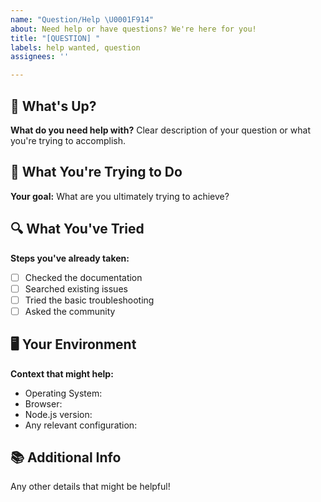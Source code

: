 ```yaml
---
name: "Question/Help \U0001F914"
about: Need help or have questions? We're here for you!
title: "[QUESTION] "
labels: help wanted, question
assignees: ''

---
```


## 🤔 What's Up?

**What do you need help with?**
Clear description of your question or what you're trying to accomplish.

## 🎯 What You're Trying to Do

**Your goal:**
What are you ultimately trying to achieve?

## 🔍 What You've Tried

**Steps you've already taken:**
- [ ] Checked the documentation
- [ ] Searched existing issues
- [ ] Tried the basic troubleshooting
- [ ] Asked the community

## 🖥️ Your Environment

**Context that might help:**
- Operating System:
- Browser:
- Node.js version:
- Any relevant configuration:

## 📚 Additional Info

Any other details that might be helpful!
